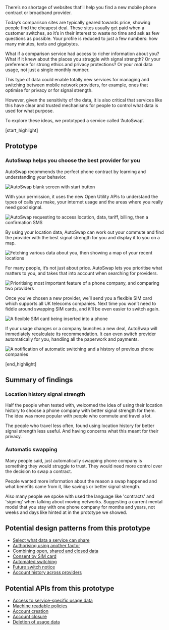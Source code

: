 There&rsquo;s no shortage of websites that&rsquo;ll help you find a new mobile phone contract or broadband provider.

Today&rsquo;s comparison sites are typically geared towards price, showing people find the cheapest deal. These sites usually get paid when a customer switches, so it&rsquo;s in their interest to waste no time and ask as few questions as possible. Your profile is reduced to just a few numbers:  how many minutes, texts and gigabytes.

What if a comparison service had access to richer information about you? What if it knew about the places you struggle with signal strength? Or your preference for strong ethics and privacy protections? Or your _real_ data usage, not just a single monthly number.

This type of data could enable totally new services for managing and switching between mobile network providers, for example, ones that optimise for privacy or for signal strength.

However, given the sensitivity of the data, it is also critical that services like this have clear and trusted mechanisms for people to control what data is used for what purpose.

To explore these ideas, we prototyped a service called &lsquo;AutoSwap&rsquo;.

[start_highlight]

## Prototype
### AutoSwap helps you choose the best provider for you

AutoSwap recommends the perfect phone contract by learning and understanding your behavior.

![AutoSwap blank screen with start button](https://s3-eu-west-1.amazonaws.com/projectsbyif.com/longform/openapis.projectsbyif.com/autoswap-1.png)

With your permission, it uses the new Open Utility APIs to understand the types of calls you make, your internet usage and the areas where you really need good signal.

![AutoSwap requesting to access location, data, tariff, billing, then a confirmation SMS](https://s3-eu-west-1.amazonaws.com/projectsbyif.com/longform/openapis.projectsbyif.com/autoswap-2.png)

By using your location data, AutoSwap can work out your commute and find the provider with the best signal strength for you and display it to you on a map.

![Fetching various data about you, then showing a map of your recent locations](https://s3-eu-west-1.amazonaws.com/projectsbyif.com/longform/openapis.projectsbyif.com/autoswap-3.png)

For many people, it&rsquo;s not just about price. AutoSwap lets you prioritise what matters to you, and takes that into account when searching for providers.

![Prioritising most important feature of a phone company, and comparing two providers](https://s3-eu-west-1.amazonaws.com/projectsbyif.com/longform/openapis.projectsbyif.com/autoswap-4.png)

Once you&rsquo;ve chosen a new provider, we&rsquo;ll send you a flexible SIM card which supports all UK telecoms companies. Next time you won&rsquo;t need to fiddle around swapping SIM cards, and it&rsquo;ll be even easier to switch again.

![A flexible SIM card being inserted into a phone](https://s3-eu-west-1.amazonaws.com/projectsbyif.com/longform/openapis.projectsbyif.com/autoswap-5.png)

If your usage changes or a company launches a new deal, AutoSwap will immediately recalculate its recommendation. It can even switch provider automatically for you, handling all the paperwork and payments.

![A notification of automatic switching and a history of previous phone companies](https://s3-eu-west-1.amazonaws.com/projectsbyif.com/longform/openapis.projectsbyif.com/autoswap-6.png)

[end_highlight]

## Summary of findings

### Location history signal strength

Half the people when tested with, welcomed the idea of using their location history to choose a phone company with better signal strength for them. The idea was more popular with people who commute and travel a lot. 

The people who travel less often, found using location history for better signal strength less useful. And having concerns what this meant for their privacy. 

### Automatic swapping

Many people said, just automatically swapping phone company is something they would struggle to trust. They would need more control over the decision to swap a contract. 

People wanted more information about the reason a swap happened and what benefits came from it, like savings or better signal strength. 

Also many people we spoke with used the language like 'contracts' and 'signing' when talking about moving networks. Suggesting a current mental model that you stay with one phone company for months and years, not weeks and days like hinted at in the prototype we showed.

## Potential design patterns from this prototype

* [Select what data a service can share](/potential-design-patterns-for-open-apis-in-the-utilities-sector#selectwhatdataaservicecanshare)
* [Authorising using another factor](/potential-design-patterns-for-open-apis-in-the-utilities-sector#authorisingusinganotherfactor)
* [Combining open, shared and closed data](/potential-design-patterns-for-open-apis-in-the-utilities-sector#combiningopensharedandcloseddata)
* [Consent by SIM card](/potential-design-patterns-for-open-apis-in-the-utilities-sector#consentbysimcard)
* [Automated switching](/potential-design-patterns-for-open-apis-in-the-utilities-sector#automatedswitching)
* [Future switch notice](/potential-design-patterns-for-open-apis-in-the-utilities-sector#futureswitchnotice)
* [Account history across providers](/potential-design-patterns-for-open-apis-in-the-utilities-sector#accounthistoryacrossproviders)

## Potential APIs from this prototype

* [Access to service-specific usage data](/potential-open-apis-for-the-telecoms-sector#accesstoservicespecificusagedata)
* [Machine readable policies](/potential-open-apis-for-the-telecoms-sector#machinereadablepolicies)
* [Account creation](/potential-open-apis-for-the-telecoms-sector#accountcreation)
* [Account closure](/potential-open-apis-for-the-telecoms-sector#accountclosure)
* [Deletion of usage data](/potential-open-apis-for-the-telecoms-sector#deletionofusagedata)
